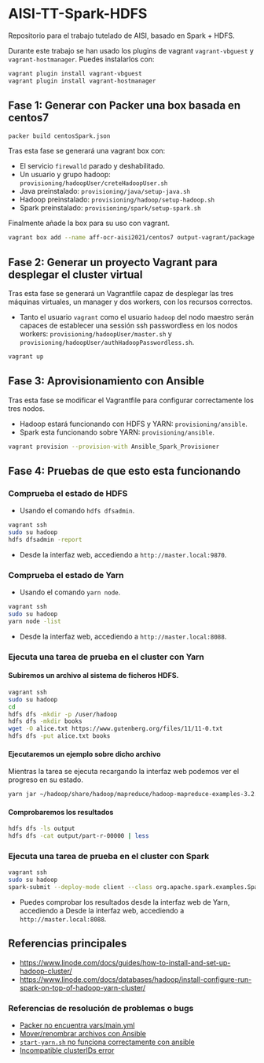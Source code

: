 # AISI-TT-Spark-HDFS
Repositorio para el trabajo tutelado de AISI, basado en Spark + HDFS.

Durante este trabajo se han usado los plugins de vagrant  `vagrant-vbguest` y `vagrant-hostmanager`. Puedes instalarlos con:

``` sh
vagrant plugin install vagrant-vbguest
vagrant plugin install vagrant-hostmanager
```

## Fase 1: Generar con Packer una box basada en centos7

``` sh
packer build centosSpark.json
```

Tras esta fase se generará una vagrant box con:

 - El servicio `firewalld` parado y deshabilitado.
 - Un usuario y grupo hadoop: `provisioning/hadoopUser/creteHadoopUser.sh`
 - Java preinstalado: `provisioning/java/setup-java.sh`
 - Hadoop preinstalado: `provisioning/hadoop/setup-hadoop.sh`
 - Spark preinstalado: `provisioning/spark/setup-spark.sh`

 Finalmente añade la box para su uso con vagrant.

``` sh
vagrant box add --name aff-ocr-aisi2021/centos7 output-vagrant/package.box
```

## Fase 2: Generar un proyecto Vagrant para desplegar el cluster virtual

Tras esta fase se generará un Vagrantfile capaz de desplegar las tres máquinas virtuales, un manager y dos workers, con los recursos correctos.

 - Tanto el usuario `vagrant` como el usuario `hadoop` del nodo maestro serán capaces de establecer una sessión ssh passwordless en los nodos workers: `provisioning/hadoopUser/master.sh` y `provisioning/hadoopUser/authHadoopPasswordless.sh`.

``` sh
vagrant up
```

## Fase 3: Aprovisionamiento con Ansible

Tras esta fase se modificar el Vagrantfile para configurar correctamente los tres nodos.

 - Hadoop estará funcionando con HDFS y YARN: `provisioning/ansible`.
 - Spark esta funcionando sobre YARN: `provisioning/ansible`.

``` sh
vagrant provision --provision-with Ansible_Spark_Provisioner
```

## Fase 4: Pruebas de que esto esta funcionando

### Comprueba el estado de HDFS

- Usando el comando `hdfs dfsadmin`.

``` sh
vagrant ssh 
sudo su hadoop
hdfs dfsadmin -report
```

- Desde la interfaz web, accediendo a `http://master.local:9870`.

### Comprueba el estado de Yarn

- Usando el comando `yarn node`.

``` sh
vagrant ssh 
sudo su hadoop
yarn node -list
```

- Desde la interfaz web, accediendo a `http://master.local:8088`.

### Ejecuta una tarea de prueba en el cluster con Yarn 

#### Subiremos un archivo al sistema de ficheros HDFS.

``` sh
vagrant ssh 
sudo su hadoop
cd 
hdfs dfs -mkdir -p /user/hadoop
hdfs dfs -mkdir books
wget -O alice.txt https://www.gutenberg.org/files/11/11-0.txt
hdfs dfs -put alice.txt books
```

#### Ejecutaremos un ejemplo sobre dicho archivo

Mientras la tarea se ejecuta recargando la interfaz web podemos ver el progreso en su estado.

``` sh
yarn jar ~/hadoop/share/hadoop/mapreduce/hadoop-mapreduce-examples-3.2.2.jar wordcount "books/alice.txt" output
```

#### Comprobaremos los resultados

``` sh
hdfs dfs -ls output
hdfs dfs -cat output/part-r-00000 | less
```

### Ejecuta una tarea de prueba en el cluster con Spark

``` sh
vagrant ssh 
sudo su hadoop
spark-submit --deploy-mode client --class org.apache.spark.examples.SparkPi /usr/local/spark/examples/jars/spark-examples_2.12-3.1.1.jar 10
```
 - Puedes comprobar los resultados desde la interfaz web de Yarn, accediendo a Desde la interfaz web, accediendo a `http://master.local:8088`.


## Referencias principales

 - https://www.linode.com/docs/guides/how-to-install-and-set-up-hadoop-cluster/
 - https://www.linode.com/docs/databases/hadoop/install-configure-run-spark-on-top-of-hadoop-yarn-cluster/

### Referencias de resolución de problemas o bugs

 - [Packer no encuentra vars/main.yml](https://github.com/hashicorp/packer/issues/3316)
 - [Mover/renombrar archivos con Ansible](https://stackoverflow.com/questions/24162996/how-to-move-rename-a-file-using-an-ansible-task-on-a-remote-system)
 - [`start-yarn.sh` no funciona correctamente con ansible](https://stackoverflow.com/questions/66295332/hadoops-resourcemanager-fails-to-start-when-started-through-ansible)
 - [Incompatible clusterIDs error](https://sparkbyexamples.com/hadoop/incompatible-clusterids/)
